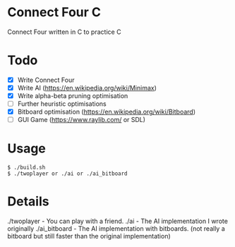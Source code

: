 # Connect Four C
Connect Four written in C to practice C

# Todo
- [X] Write Connect Four
- [X] Write AI (https://en.wikipedia.org/wiki/Minimax)
- [X] Write alpha-beta pruning optimisation
- [ ] Further heuristic optimisations
- [X] Bitboard optimisation (https://en.wikipedia.org/wiki/Bitboard)
- [ ] GUI Game (https://www.raylib.com/ or SDL)

# Usage
```
$ ./build.sh
$ ./twoplayer or ./ai or ./ai_bitboard
```

# Details
./twoplayer - You can play with a friend.
./ai - The AI implementation I wrote originally
./ai_bitboard - The AI implementation with bitboards. (not really a bitboard but still faster than the original implementation)
